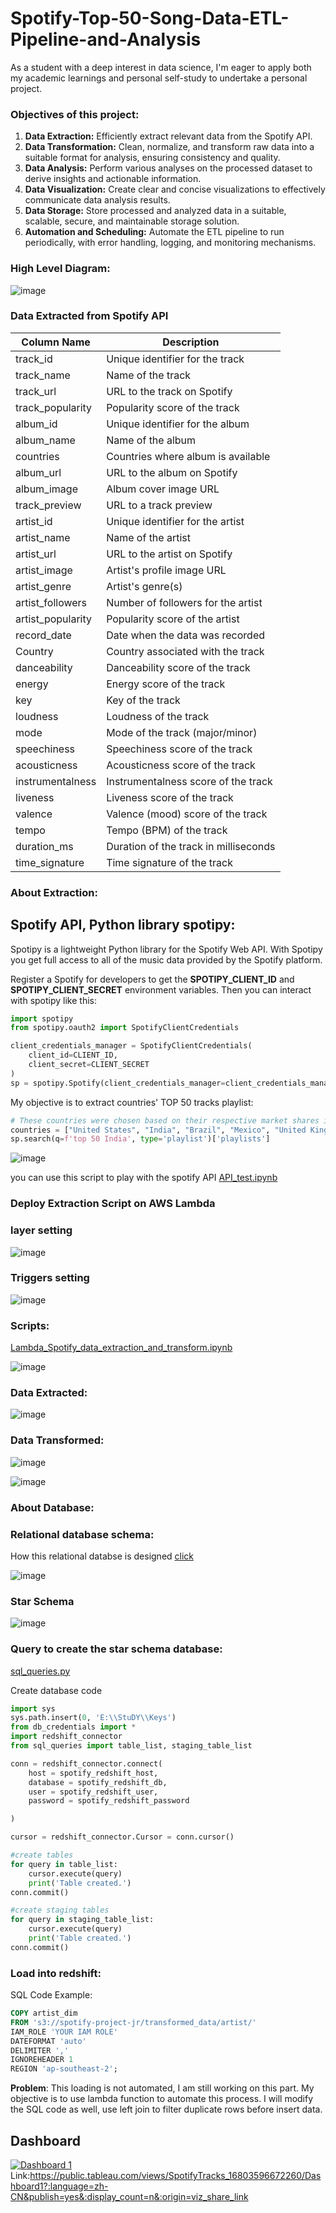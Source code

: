 # Spotify-Top-50-Song-Data-ETL-Pipeline-and-Analysis

As a student with a deep interest in data science, I'm eager to apply both my academic learnings and personal self-study to undertake a personal project.

### Objectives of this project:

1. **Data Extraction:** Efficiently extract relevant data from the Spotify API.
2. **Data Transformation:** Clean, normalize, and transform raw data into a suitable format for analysis, ensuring consistency and quality.
3. **Data Analysis:** Perform various analyses on the processed dataset to derive insights and actionable information.
4. **Data Visualization:** Create clear and concise visualizations to effectively communicate data analysis results.
5. **Data Storage:** Store processed and analyzed data in a suitable, scalable, secure, and maintainable storage solution.
6. **Automation and Scheduling:** Automate the ETL pipeline to run periodically, with error handling, logging, and monitoring mechanisms.





### High Level Diagram:

![image](https://github.com/MikeJR111/Spotify-Top-50-Song-Data-ETL-Pipeline-and-Analysis/assets/93886913/cd5cab8e-ad4a-4c63-9bb6-edaf8d6ed563)

### Data Extracted from Spotify API

| Column Name        | Description                     |
|--------------------|---------------------------------|
| track_id           | Unique identifier for the track |
| track_name         | Name of the track               |
| track_url          | URL to the track on Spotify     |
| track_popularity   | Popularity score of the track   |
| album_id           | Unique identifier for the album |
| album_name         | Name of the album               |
| countries          | Countries where album is available |
| album_url          | URL to the album on Spotify     |
| album_image        | Album cover image URL           |
| track_preview      | URL to a track preview          |
| artist_id          | Unique identifier for the artist |
| artist_name        | Name of the artist              |
| artist_url         | URL to the artist on Spotify    |
| artist_image       | Artist's profile image URL      |
| artist_genre       | Artist's genre(s)               |
| artist_followers   | Number of followers for the artist |
| artist_popularity  | Popularity score of the artist  |
| record_date        | Date when the data was recorded |
| Country            | Country associated with the track |
| danceability       | Danceability score of the track |
| energy             | Energy score of the track       |
| key                | Key of the track                |
| loudness           | Loudness of the track           |
| mode               | Mode of the track (major/minor) |
| speechiness        | Speechiness score of the track  |
| acousticness       | Acousticness score of the track |
| instrumentalness   | Instrumentalness score of the track |
| liveness           | Liveness score of the track     |
| valence            | Valence (mood) score of the track |
| tempo              | Tempo (BPM) of the track        |
| duration_ms        | Duration of the track in milliseconds |
| time_signature     | Time signature of the track     |

### About Extraction:

## Spotify API, Python library spotipy:

Spotipy is a lightweight Python library for the Spotify Web API. With Spotipy you get full access to all of the music data provided by the Spotify platform.

Register a Spotify for developers to get the **SPOTIPY_CLIENT_ID** and **SPOTIPY_CLIENT_SECRET** environment variables. Then you can interact with spotipy like this: 

```python
import spotipy
from spotipy.oauth2 import SpotifyClientCredentials

client_credentials_manager = SpotifyClientCredentials(
    client_id=CLIENT_ID, 
    client_secret=CLIENT_SECRET
)
sp = spotipy.Spotify(client_credentials_manager=client_credentials_manager)
```

My objective is to extract countries' TOP 50 tracks playlist:
```python
# These countries were chosen based on their respective market shares in the Spotify platform.
countries = ["United States", "India", "Brazil", "Mexico", "United Kingdom", "Germany", "Sweden"]
sp.search(q=f'top 50 India', type='playlist')['playlists']
```
![image](https://github.com/MikeJR111/Spotify-Top-50-Song-Data-ETL-Pipeline-and-Analysis/assets/93886913/b89e3d68-8601-47ac-bb30-7a29b28a3b98)

you can use this script to play with the spotify API [API_test.ipynb](https://github.com/MikeJR111/Spotify-Top-50-Song-Data-ETL-Pipeline-and-Analysis/blob/main/Data%20Governance/api_test.ipynb)

### Deploy Extraction Script on AWS Lambda

### layer setting
![image](https://github.com/MikeJR111/Spotify-Top-50-Song-Data-ETL-Pipeline-and-Analysis/assets/93886913/83c7a711-e925-4a62-aafa-7e1a8d911384)

### Triggers setting
![image](https://github.com/MikeJR111/Spotify-Top-50-Song-Data-ETL-Pipeline-and-Analysis/assets/93886913/4f770835-4349-4746-80b9-8ee6c3757ce4)

### Scripts:
[Lambda_Spotify_data_extraction_and_transform.ipynb](https://github.com/MikeJR111/Spotify-Top-50-Song-Data-ETL-Pipeline-and-Analysis/blob/main/Data%20Governance/Lambda_Spotify_data_extraction.ipynb)

![image](https://github.com/MikeJR111/Spotify-Top-50-Song-Data-ETL-Pipeline-and-Analysis/assets/93886913/871ae0a3-6c64-49c8-877a-2a7450078dc8)


### Data Extracted:
![image](https://github.com/MikeJR111/Spotify-Top-50-Song-Data-ETL-Pipeline-and-Analysis/assets/93886913/c2a7a883-be24-4546-9bab-d133559020e7)

### Data Transformed:
![image](https://github.com/MikeJR111/Spotify-Top-50-Song-Data-ETL-Pipeline-and-Analysis/assets/93886913/99d7e165-5a9f-4fe7-8ed0-eb91af541db6)

![image](https://github.com/MikeJR111/Spotify-Top-50-Song-Data-ETL-Pipeline-and-Analysis/assets/93886913/7a33f064-26cb-4414-a802-249df0b4347a)


### About Database:

### Relational database schema:

How this relational databse is designed [click](https://github.com/MikeJR111/Spotify-Top-50-Song-Data-ETL-Pipeline-and-Analysis/tree/update/Data%20Governance/Data%20Model%20Design)

![image](https://github.com/MikeJR111/Spotify-Top-50-Song-Data-ETL-Pipeline-and-Analysis/assets/93886913/727ba521-bfbd-4f74-8647-a3a84ea0a786)

### Star Schema
![image](https://github.com/MikeJR111/Spotify-Top-50-Song-Data-ETL-Pipeline-and-Analysis/assets/93886913/78c1addb-2ffe-4ec6-b94d-02eff5db0ac3)

### Query to create the star schema database:
[sql_queries.py](https://github.com/MikeJR111/Spotify-Top-50-Song-Data-ETL-Pipeline-and-Analysis/blob/update/Data%20Governance/sql_queries.py)

Create database code
```python
import sys
sys.path.insert(0, 'E:\\StuDY\\Keys')
from db_credentials import *
import redshift_connector
from sql_queries import table_list, staging_table_list

conn = redshift_connector.connect(
    host = spotify_redshift_host, 
    database = spotify_redshift_db,
    user = spotify_redshift_user,
    password = spotify_redshift_password

)

cursor = redshift_connector.Cursor = conn.cursor()

#create tables
for query in table_list:
    cursor.execute(query)
    print('Table created.') 
conn.commit()   

#create staging tables
for query in staging_table_list:
    cursor.execute(query)
    print('Table created.') 
conn.commit()  

```

### Load into redshift:
SQL Code Example:

```SQL
COPY artist_dim
FROM 's3://spotify-project-jr/transformed_data/artist/'
IAM_ROLE 'YOUR IAM ROLE'
DATEFORMAT 'auto'
DELIMITER ','
IGNOREHEADER 1
REGION 'ap-southeast-2';
```
**Problem**: This loading is not automated, I am still working on this part. My objective is to use lambda function to automate this process. I will modify the SQL code as well, use left join to filter duplicate rows before insert data.

## Dashboard

<div class='tableauPlaceholder' id='viz1680359791067' style='position: relative'><noscript><a href='#'><img alt='Dashboard 1 ' src='https:&#47;&#47;public.tableau.com&#47;static&#47;images&#47;Sp&#47;SpotifyTracks_16803596672260&#47;Dashboard1&#47;1_rss.png' style='border: none' /></a></no

  
  Link:https://public.tableau.com/views/SpotifyTracks_16803596672260/Dashboard1?:language=zh-CN&publish=yes&:display_count=n&:origin=viz_share_link
